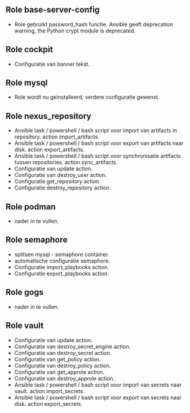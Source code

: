 
## Role base-server-config
- Role gebruikt password_hash functie. Ansible geeft deprecation warning, the Python crypt module is deprecated.


## Role cockpit
- Configuratie van banner tekst.


## Role mysql
- Role wordt nu geinstalleerd, verdere configuratie gewenst.


## Role nexus_repository
- Ansible task / powershell / bash script voor import van artifacts in repository. action import_artifacts.
- Ansible task / powershell / bash script voor export van artifacts naar disk. action export_artifacts.
- Ansible task / powershell / bash script voor synchronisatie artifacts tussen repositories. action sync_artifacts.
- Configuratie van update action.
- Configuratie van destroy_user action.
- Configuratie get_repository action.
- Configuratie destroy_repository action.


## Role podman
- nader in te vullen.


## Role semaphore
- splitsen mysql - semaphore container.
- automatische configuratie semaphore.
- Configuratie import_playbooks action.
- Configuratie export_playbooks action.


## Role gogs
- nader in te vullen.


## Role vault
- Configuratie van update action.
- Configuratie van destroy_secret_engine action.
- Configuratie van destroy_secret action.
- Configuratie van get_policy action.
- Configuratie van destroy_policy action.
- Configuratie van get_approle action.
- Configuratie van destroy_approle action.
- Ansible task / powershell / bash script voor import van secrets naar vault. action import_secrets.
- Ansible task / powershell / bash script voor export van secrets naar disk. action export_secrets.
